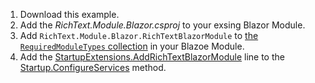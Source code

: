 1. Download this example.
2. Add the *RichText.Module.Blazor.csproj* to your exsing Blazor Module.
3. Add `RichText.Module.Blazor.RichTextBlazorModule` to [the `RequiredModuleTypes` collection](https://github.com/GoshaFighten/RichText.Module.Blazor/blob/main/Solution1.Module.Blazor/BlazorModule.Designer.cs#L32) in your Blazoe Module.
4. Add the [StartupExtensions.AddRichTextBlazorModule](https://github.com/GoshaFighten/RichText.Module.Blazor/blob/6e4863fc6b03232593f09440cf033c52de19358c/RichText.Module.Blazor/Extensions/StartupExtensions.cs#L10) line to the [Startup.ConfigureServices](https://github.com/GoshaFighten/RichText.Module.Blazor/blob/main/Solution1.Blazor.Server/Startup.cs#L36) method.